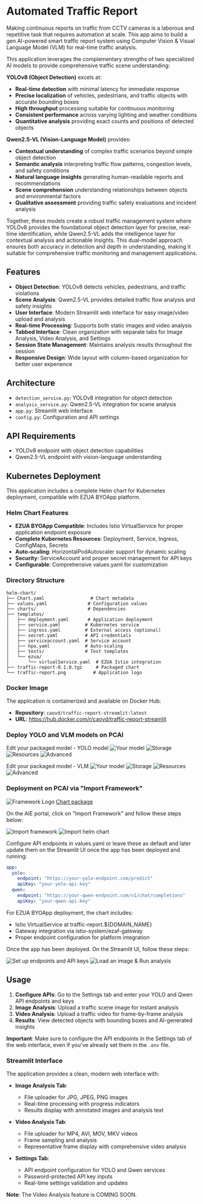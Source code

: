 # Automated Traffic Report

Making continuous reports on traffic from CCTV cameras is a laborous and repetitive task that requires automation at scale. This app aims to build a gen AI-powered smart traffic report system using Computer Vision & Visual Language Model (VLM) for real-time traffic analysis.

This application leverages the complementary strengths of two specialized AI models to provide comprehensive traffic scene understanding:

**YOLOv8 (Object Detection)** excels at:
- **Real-time detection** with minimal latency for immediate response
- **Precise localization** of vehicles, pedestrians, and traffic objects with accurate bounding boxes
- **High throughput** processing suitable for continuous monitoring
- **Consistent performance** across varying lighting and weather conditions
- **Quantitative analysis** providing exact counts and positions of detected objects

**Qwen2.5-VL (Vision-Language Model)** provides:
- **Contextual understanding** of complex traffic scenarios beyond simple object detection
- **Semantic analysis** interpreting traffic flow patterns, congestion levels, and safety conditions
- **Natural language insights** generating human-readable reports and recommendations
- **Scene comprehension** understanding relationships between objects and environmental factors
- **Qualitative assessment** providing traffic safety evaluations and incident analysis

Together, these models create a robust traffic management system where YOLOv8 provides the foundational object detection layer for precise, real-time identification, while Qwen2.5-VL adds the intelligence layer for contextual analysis and actionable insights. This dual-model approach ensures both accuracy in detection and depth in understanding, making it suitable for comprehensive traffic monitoring and management applications.

## Features

- **Object Detection**: YOLOv8 detects vehicles, pedestrians, and traffic violations
- **Scene Analysis**: Qwen2.5-VL provides detailed traffic flow analysis and safety insights
- **User Interface**: Modern Streamlit web interface for easy image/video upload and analysis
- **Real-time Processing**: Supports both static images and video analysis
- **Tabbed Interface**: Clean organization with separate tabs for Image Analysis, Video Analysis, and Settings
- **Session State Management**: Maintains analysis results throughout the session
- **Responsive Design**: Wide layout with column-based organization for better user experience

## Architecture

- `detection_service.py`: YOLOv8 integration for object detection
- `analysis_service.py`: Qwen2.5-VL integration for scene analysis
- `app.py`: Streamlit web interface
- `config.py`: Configuration and API settings

## API Requirements

- YOLOv8 endpoint with object detection capabilities
- Qwen2.5-VL endpoint with vision-language understanding

## Kubernetes Deployment

This application includes a complete Helm chart for Kubernetes deployment, compatible with EZUA BYOApp platform.

### Helm Chart Features

- **EZUA BYOApp Compatible**: Includes Istio VirtualService for proper application endpoint exposure
- **Complete Kubernetes Resources**: Deployment, Service, Ingress, ConfigMaps, Secrets
- **Auto-scaling**: HorizontalPodAutoscaler support for dynamic scaling
- **Security**: ServiceAccount and proper secret management for API keys
- **Configurable**: Comprehensive values.yaml for customization

### Directory Structure

```
helm-chart/
├── Chart.yaml                 # Chart metadata
├── values.yaml               # Configuration values
├── charts/                   # Dependencies
├── templates/
│   ├── deployment.yaml       # Application deployment
│   ├── service.yaml         # Kubernetes service
│   ├── ingress.yaml         # External access (optional)
│   ├── secret.yaml          # API credentials
│   ├── serviceaccount.yaml  # Service account
│   ├── hpa.yaml             # Auto-scaling
│   ├── tests/               # Test templates
│   └── ezua/
│       └── virtualService.yaml  # EZUA Istio integration
├── traffic-report-0.1.0.tgz     # Packaged chart
└── traffic-report.png          # Application logo
```

### Docker Image

The application is containerized and available on Docker Hub:
- **Repository**: `caovd/traffic-report-streamlit:latest`
- **URL**: https://hub.docker.com/r/caovd/traffic-report-streamlit

### Deploy YOLO and VLM models on PCAI

Edit your packaged model - YOLO model 
![Your model](./assets/yolo1.png)
![Storage](./assets/yolo2.png)
![Resources](./assets/yolo3.png)
![Advanced](./assets/yolo4.png)

Edit your packaged model - VLM 
![Your model](./assets/vlm1.png)
![Storage](./assets/vlm2.png)
![Resources](./assets/vlm3.png)
![Advanced](./assets/vlm4.png)

### Deployment on PCAI via "Import Framework"

![Framework Logo](./assets/logo.png)
[Chart package](traffic-report-0.1.3.tgz) 

On the AIE portal, click on "Import Framework" and follow these steps below:

![Import framework](./assets/import-framework.png)
![Import helm chart](./assets/import-chart.png)

Configure API endpoints in values.yaml or leave these as default and later update them on the Streamlit UI once the app has been deployed and running:

```yaml
app:
  yolo:
    endpoint: "https://your-yolo-endpoint.com/predict"
    apiKey: "your-yolo-api-key"
  qwen:
    endpoint: "https://your-qwen-endpoint.com/v1/chat/completions"
    apiKey: "your-qwen-api-key"
```

For EZUA BYOApp deployment, the chart includes:

- Istio VirtualService at traffic-report.${DOMAIN_NAME}
- Gateway integration via istio-system/ezaf-gateway
- Proper endpoint configuration for platform integration

Once the app has been deployed. On the Streamlit UI, follow these steps:

![Set up endpoints and API keys](./assets/settings.png)
![Load an image & Run analysis](./assets/image-analysis.png)

## Usage

1. **Configure APIs**: Go to the Settings tab and enter your YOLO and Qwen API endpoints and keys
2. **Image Analysis**: Upload a traffic scene image for instant analysis
3. **Video Analysis**: Upload a traffic video for frame-by-frame analysis
4. **Results**: View detected objects with bounding boxes and AI-generated insights

**Important**: Make sure to configure the API endpoints in the Settings tab of the web interface, even if you've already set them in the `.env` file.

### Streamlit Interface

The application provides a clean, modern web interface with:

- **Image Analysis Tab**: 
  - File uploader for JPG, JPEG, PNG images
  - Real-time processing with progress indicators
  - Results display with annotated images and analysis text
  
- **Video Analysis Tab**:
  - File uploader for MP4, AVI, MOV, MKV videos
  - Frame sampling and analysis
  - Representative frame display with comprehensive video analysis
  
- **Settings Tab**:
  - API endpoint configuration for YOLO and Qwen services
  - Password-protected API key inputs
  - Real-time settings validation and updates

**Note**: The Video Analysis feature is COMING SOON. 

